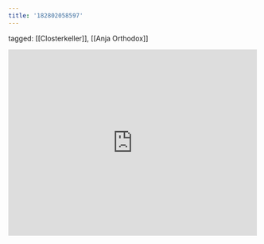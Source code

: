 ```yaml
---
title: '182802058597'
---
```

tagged: [[Closterkeller]], [[Anja Orthodox]]
<iframe allow="accelerometer; autoplay; clipboard-write; encrypted-media; gyroscope; picture-in-picture" allowfullscreen="" frameborder="0" height="375" id="youtube_iframe" src="https://www.youtube.com/embed/ohElH4ULSUY?feature=oembed&amp;enablejsapi=1&amp;origin=https://safe.txmblr.com&amp;wmode=opaque" width="500"></iframe>
